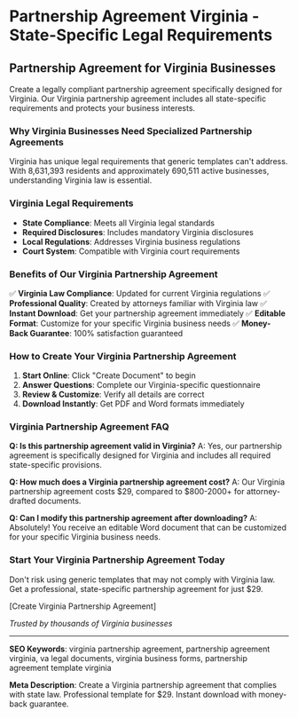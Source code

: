 # Partnership Agreement Virginia - State-Specific Legal Requirements

## Partnership Agreement for Virginia Businesses

Create a legally compliant partnership agreement specifically designed for Virginia. Our Virginia partnership agreement includes all state-specific requirements and protects your business interests.

### Why Virginia Businesses Need Specialized Partnership Agreements

Virginia has unique legal requirements that generic templates can't address. With 8,631,393 residents and approximately 690,511 active businesses, understanding Virginia law is essential.

### Virginia Legal Requirements

- **State Compliance**: Meets all Virginia legal standards
- **Required Disclosures**: Includes mandatory Virginia disclosures
- **Local Regulations**: Addresses Virginia business regulations
- **Court System**: Compatible with Virginia court requirements

### Benefits of Our Virginia Partnership Agreement

✅ **Virginia Law Compliance**: Updated for current Virginia regulations
✅ **Professional Quality**: Created by attorneys familiar with Virginia law
✅ **Instant Download**: Get your partnership agreement immediately
✅ **Editable Format**: Customize for your specific Virginia business needs
✅ **Money-Back Guarantee**: 100% satisfaction guaranteed

### How to Create Your Virginia Partnership Agreement

1. **Start Online**: Click "Create Document" to begin
2. **Answer Questions**: Complete our Virginia-specific questionnaire
3. **Review & Customize**: Verify all details are correct
4. **Download Instantly**: Get PDF and Word formats immediately

### Virginia Partnership Agreement FAQ

**Q: Is this partnership agreement valid in Virginia?**
A: Yes, our partnership agreement is specifically designed for Virginia and includes all required state-specific provisions.

**Q: How much does a Virginia partnership agreement cost?**
A: Our Virginia partnership agreement costs $29, compared to $800-2000+ for attorney-drafted documents.

**Q: Can I modify this partnership agreement after downloading?**
A: Absolutely! You receive an editable Word document that can be customized for your specific Virginia business needs.

### Start Your Virginia Partnership Agreement Today

Don't risk using generic templates that may not comply with Virginia law. Get a professional, state-specific partnership agreement for just $29.

[Create Virginia Partnership Agreement]

*Trusted by thousands of Virginia businesses*

---

**SEO Keywords**: virginia partnership agreement, partnership agreement virginia, va legal documents, virginia business forms, partnership agreement template virginia

**Meta Description**: Create a Virginia partnership agreement that complies with state law. Professional template for $29. Instant download with money-back guarantee.

